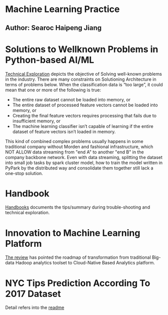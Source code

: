 # Machine Learning Practice

## Author: Searoc Haipeng Jiang

# Solutions to Wellknown Problems in Python-based AI/ML 
[Technical Exploration](Solutions/readme.md) depicts the objective of Solving well-known problems in the industry. 
There are many constraints on Solutioning Architecture in terms of problems below. When the classification data is “too large”, it could mean that one or more of the following is true:

- The entire raw dataset cannot be loaded into memory, or
- The entire dataset of processed feature vectors cannot be loaded into memory, or
- Creating the final feature vectors requires processing that fails due to insufficient memory, or
- The machine learning classifier isn’t capable of learning if the entire dataset of feature vectors isn’t loaded in memory.

This kind of combined complex problems usually happens in some traditional company without Morden and fashional infrastructure, which NOT ALLOW data streaming from "end A" to another "end B" in the company backbone network.
Even with data streaming, splitting the dataset into small job tasks by spark cluster model, how to train the model written in PyPark by the distributed way and consolidate them together still lack a one-stop solution.

# Handbook
[Handbooks](handbook/readme.md) documents the tips/summary during trouble-shooting and technical exploration.

# Innovation to Machine Learning Platform
[The review](innovation/readme.md) has pointed the roadmap of transformation from traditional Big-data Hadoop analytics toolset to Cloud-Native Based Analytics platform.

# NYC Tips Prediction According To 2017 Dataset

Detail refers into the [readme](nyc_tips_2017/README.md)

